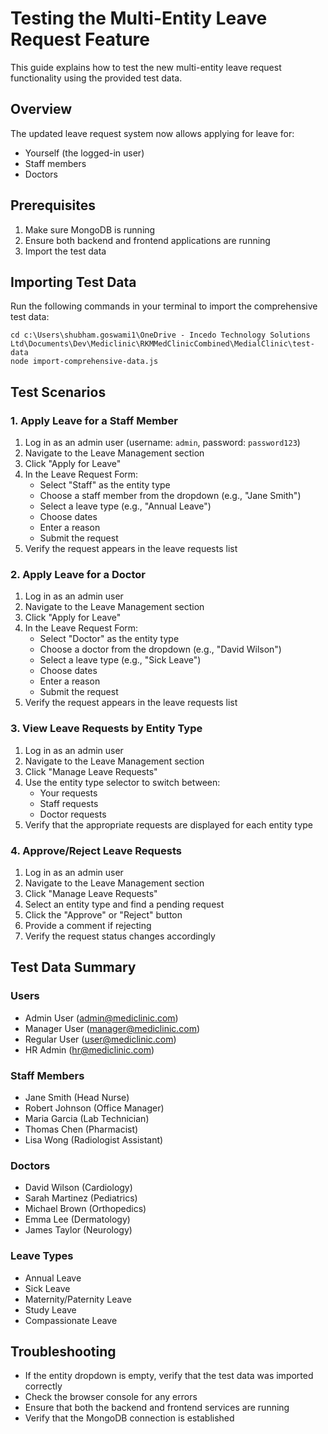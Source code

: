 # Testing the Multi-Entity Leave Request Feature

This guide explains how to test the new multi-entity leave request functionality using the provided test data.

## Overview

The updated leave request system now allows applying for leave for:
- Yourself (the logged-in user)
- Staff members
- Doctors

## Prerequisites

1. Make sure MongoDB is running
2. Ensure both backend and frontend applications are running
3. Import the test data

## Importing Test Data

Run the following commands in your terminal to import the comprehensive test data:

```
cd c:\Users\shubham.goswami1\OneDrive - Incedo Technology Solutions Ltd\Documents\Dev\Mediclinic\RKMMedClinicCombined\MedialClinic\test-data
node import-comprehensive-data.js
```

## Test Scenarios

### 1. Apply Leave for a Staff Member

1. Log in as an admin user (username: `admin`, password: `password123`)
2. Navigate to the Leave Management section
3. Click "Apply for Leave"
4. In the Leave Request Form:
   - Select "Staff" as the entity type
   - Choose a staff member from the dropdown (e.g., "Jane Smith")
   - Select a leave type (e.g., "Annual Leave")
   - Choose dates
   - Enter a reason
   - Submit the request
5. Verify the request appears in the leave requests list

### 2. Apply Leave for a Doctor

1. Log in as an admin user
2. Navigate to the Leave Management section
3. Click "Apply for Leave"
4. In the Leave Request Form:
   - Select "Doctor" as the entity type
   - Choose a doctor from the dropdown (e.g., "David Wilson")
   - Select a leave type (e.g., "Sick Leave")
   - Choose dates
   - Enter a reason
   - Submit the request
5. Verify the request appears in the leave requests list

### 3. View Leave Requests by Entity Type

1. Log in as an admin user
2. Navigate to the Leave Management section
3. Click "Manage Leave Requests"
4. Use the entity type selector to switch between:
   - Your requests
   - Staff requests
   - Doctor requests
5. Verify that the appropriate requests are displayed for each entity type

### 4. Approve/Reject Leave Requests

1. Log in as an admin user
2. Navigate to the Leave Management section
3. Click "Manage Leave Requests"
4. Select an entity type and find a pending request
5. Click the "Approve" or "Reject" button
6. Provide a comment if rejecting
7. Verify the request status changes accordingly

## Test Data Summary

### Users
- Admin User (admin@mediclinic.com)
- Manager User (manager@mediclinic.com)
- Regular User (user@mediclinic.com)
- HR Admin (hr@mediclinic.com)

### Staff Members
- Jane Smith (Head Nurse)
- Robert Johnson (Office Manager)
- Maria Garcia (Lab Technician)
- Thomas Chen (Pharmacist)
- Lisa Wong (Radiologist Assistant)

### Doctors
- David Wilson (Cardiology)
- Sarah Martinez (Pediatrics)
- Michael Brown (Orthopedics)
- Emma Lee (Dermatology)
- James Taylor (Neurology)

### Leave Types
- Annual Leave
- Sick Leave
- Maternity/Paternity Leave
- Study Leave
- Compassionate Leave

## Troubleshooting

- If the entity dropdown is empty, verify that the test data was imported correctly
- Check the browser console for any errors
- Ensure that both the backend and frontend services are running
- Verify that the MongoDB connection is established
